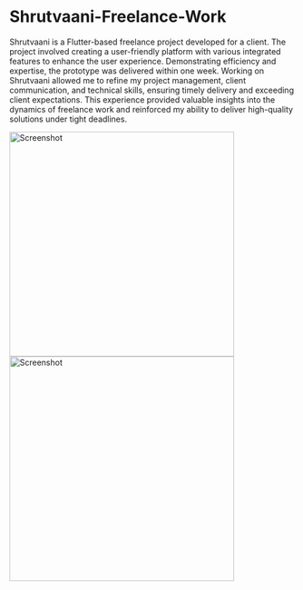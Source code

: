 # Shrutvaani-Freelance-Work
Shrutvaani is a Flutter-based freelance project developed for a client. The project involved creating a user-friendly platform with various integrated features to enhance the user experience. Demonstrating efficiency and expertise, the prototype was delivered within one week. Working on Shrutvaani allowed me to refine my project management, client communication, and technical skills, ensuring timely delivery and exceeding client expectations. This experience provided valuable insights into the dynamics of freelance work and reinforced my ability to deliver high-quality solutions under tight deadlines.


<img width="396" alt="Screenshot" src="https://github.com/meharsharma3117/Shrutvaani-Freelance-Work/assets/58348846/d0af5cdd-5e72-40e3-a367-cc875be963c6">

<img width="396" alt="Screenshot" src="https://github.com/meharsharma3117/Shrutvaani-Freelance-Work/assets/58348846/5384a684-0c3f-46e8-8162-d7faa8f89c87">





